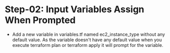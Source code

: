 # Step-02: Input Variables Assign When Prompted
- Add a new variable in variables.tf named ec2_instance_type without any default value.
As the variable doesn't have any default value when you execute terraform plan or terraform apply it will prompt for the variable.
